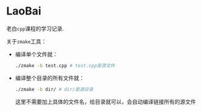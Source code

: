 # LaoBai

老白`cpp`课程的学习记录.

关于`zmake`工具：

- 编译单个文件就：

  ```bash
  ./zmake -b test.cpp # test.cpp是源文件
  ```

- 编译整个目录的所有文件就：

  ```bash
  ./zmake -b dir/ # dir/是源目录
  ```

  这里不需要加上具体的文件名，给目录就可以，会自动编译链接所有的源文件
